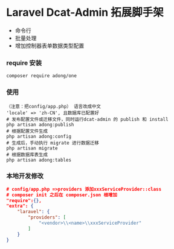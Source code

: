 # Laravel Dcat-Admin 拓展脚手架
- 命令行
- 批量处理
- 增加控制器表单数据类型配置

### require 安装
```
composer require adong/one
```


### 使用
```
（注意：把config/app.php） 语言改成中文
'locale' => 'zh-CN', 且数据库已配置好
# 发布配置文件或迁移文件，同时运行dcat-admin 的 publish 和 install
php artisan adong:publish
# 根据配置文件生成
php artisan adong:config 
# 生成后，手动执行 migrate 进行数据迁移
php artisan migrate
# 根据数据库表生成
php artisan adong:tables
```

### 本地开发修改
``` json
# config/app.php =>providers 添加xxxServiceProvider::class 
# composer init 之后在 composer.json 根增加
"require":{},
"extra": {
    "laravel": {
        "providers": [
            "<vendor>\\<name>\\xxxServiceProvider"
        ]
    }
}
```